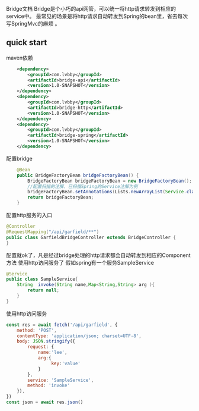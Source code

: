 Bridge文档
Bridge是个小巧的api网管，可以统一将http请求转发到相应的service中。
最常见的场景是将http请求自动转发到Spring的bean里，省去每次写SpringMvc的麻烦
。
## quick start
maven依赖
```xml
    <dependency>
        <groupId>com.lvbby</groupId>
        <artifactId>bridge-api</artifactId>
        <version>1.0-SNAPSHOT</version>
    </dependency>
    <dependency>
        <groupId>com.lvbby</groupId>
        <artifactId>bridge-http</artifactId>
        <version>1.0-SNAPSHOT</version>
    </dependency>
    <dependency>
        <groupId>com.lvbby</groupId>
        <artifactId>bridge-spring</artifactId>
        <version>1.0-SNAPSHOT</version>
    </dependency>
```
配置bridge
```java
    @Bean
    public BridgeFactoryBean bridgeFactoryBean() {
        BridgeFactoryBean bridgeFactoryBean = new BridgeFactoryBean();
        //配置扫描的注解，已扫描Spring的Service注解为例
        bridgeFactoryBean.setAnnotations(Lists.newArrayList(Service.class));
        return bridgeFactoryBean;
    }
```
配置http服务的入口
```java
@Controller
@RequestMapping("/api/garfield/**")
public class GarfieldBridgeController extends BridgeController {
}
```
配置就ok了，凡是经过bridge处理的http请求都会自动转发到相应的Component方法
使用http访问服务了
假如spring有一个服务SampleService
```java
@Service
public class SampleService{
    String  invoke(String name,Map<String,String> arg ){
        return null;
    }
}
```
使用http访问服务
```javascript
const res = await fetch('/api/garfield', {
    method: 'POST',
    contentType: 'application/json; charset=UTF-8',
    body: JSON.stringify({
        request: {
            name:'lee',
            arg:{
                 key:'value'
            }
        },
        service: 'SampleService',
        method: 'invoke'
    }),
})
const json = await res.json()
``` 